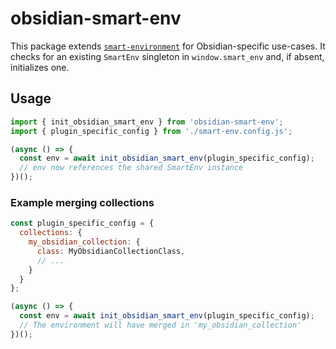 # obsidian-smart-env

This package extends [`smart-environment`](https://github.com/brianpetro/jsbrains) for Obsidian-specific use-cases. It checks for an existing `SmartEnv` singleton in `window.smart_env` and, if absent, initializes one.

## Usage

```js
import { init_obsidian_smart_env } from 'obsidian-smart-env';
import { plugin_specific_config } from './smart-env.config.js';

(async () => {
  const env = await init_obsidian_smart_env(plugin_specific_config);
  // env now references the shared SmartEnv instance
})();
```
### Example merging collections

```js
const plugin_specific_config = {
  collections: {
    my_obsidian_collection: {
      class: MyObsidianCollectionClass,
      // ...
    }
  }
};

(async () => {
  const env = await init_obsidian_smart_env(plugin_specific_config);
  // The environment will have merged in 'my_obsidian_collection'
})();
```
